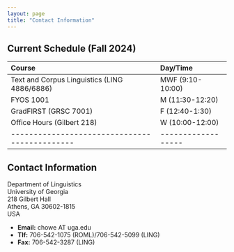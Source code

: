 ```yaml
---
layout: page
title: "Contact Information"
---
```


## Current Schedule (Fall 2024)

| Course | Day/Time |
| :---------------------------------------------|:------------------|
Text and Corpus Linguistics (LING 4886/6886) | MWF (9:10-10:00) |
FYOS 1001 | M (11:30-12:20) |
GradFIRST (GRSC 7001) | F (12:40-1:30) |
Office Hours (Gilbert 218) | W (10:00-12:00) |
---------------------------------------------|------------------|

## Contact Information

Department of Linguistics<br>
University of Georgia<br>
218 Gilbert Hall<br>
Athens, GA 30602-1815<br>
USA

- **Email:** chowe AT uga.edu
- **Tlf:** 706-542-1075 (ROML)/706-542-5099 (LING)
- **Fax:** 706-542-3287 (LING)


<!--

<div class="column-left">
<center><img src="images/HoweChadpic1.jpg" style="width:175px"></center> 
</div>


<img src="images/HoweChadpic1.jpg" alt="This is me." style="width:175px;"/>


<div class="begin-examples"></div>

## Section title
## Section title
This text, along with the title, remains in a single column
### Main you want to make point here
### Main point
Some explanatory text.
### Main point about code block 1

```
code block 1
```

More text explaining code block 2

```
code block 2
```
<div class="end-examples"></div>



<br>
<style>
.column-left{
  float: left;
  width: 50%;
  text-align: left;
}
.column-right{
  float: right;
  width: 50%;
  text-align: left;
}
</style>

<div class="column-left">

**Mailing Address**

Chad Howe

Department of Romance Languages

University of Georgia

218 Gilbert Hall

Athens, GA 30602-1815

USA


- **Email:** chowe AT uga.edu
- **Tlf:** 706-542-1075 (ROML)/706-542-5099 (LING)
- **Fax:** 706-542-3287 (LING)

</div>
<div class="column-left">

<br>
<br>


![This is me.](images/HoweChadpic1.jpg){width=40%}

<br>
<br>
<br>
<br>
<br>

</div>

https://gerrit.googlesource.com/gitiles/+/refs/tags/v0.2/Documentation/markdown.md#Images
-->
